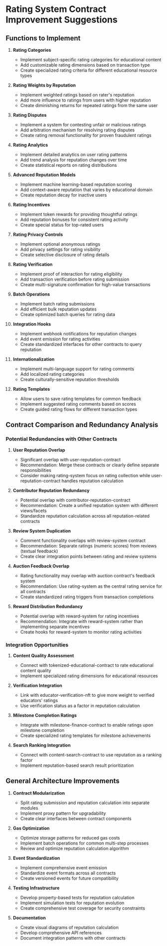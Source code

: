 # Rating System Contract Improvement Suggestions

## Functions to Implement

1. **Rating Categories**
   - Implement subject-specific rating categories for educational content
   - Add customizable rating dimensions based on transaction type
   - Create specialized rating criteria for different educational resource types

2. **Rating Weights by Reputation**
   - Implement weighted ratings based on rater's reputation
   - Add more influence to ratings from users with higher reputation
   - Create diminishing returns for repeated ratings from the same user

3. **Rating Disputes**
   - Implement a system for contesting unfair or malicious ratings
   - Add arbitration mechanism for resolving rating disputes
   - Create rating removal functionality for proven fraudulent ratings

4. **Rating Analytics**
   - Implement detailed analytics on user rating patterns
   - Add trend analysis for reputation changes over time
   - Create statistical reports on rating distributions

5. **Advanced Reputation Models**
   - Implement machine learning-based reputation scoring
   - Add context-aware reputation that varies by educational domain
   - Create reputation decay for inactive users

6. **Rating Incentives**
   - Implement token rewards for providing thoughtful ratings
   - Add reputation bonuses for consistent rating activity
   - Create special status for top-rated users

7. **Rating Privacy Controls**
   - Implement optional anonymous ratings
   - Add privacy settings for rating visibility
   - Create selective disclosure of rating details

8. **Rating Verification**
   - Implement proof of interaction for rating eligibility
   - Add transaction verification before rating submission
   - Create multi-signature confirmation for high-value transactions

9. **Batch Operations**
   - Implement batch rating submissions
   - Add efficient bulk reputation updates
   - Create optimized batch queries for rating data

10. **Integration Hooks**
    - Implement webhook notifications for reputation changes
    - Add event emission for rating activities
    - Create standardized interfaces for other contracts to query reputation

11. **Internationalization**
    - Implement multi-language support for rating comments
    - Add localized rating categories
    - Create culturally-sensitive reputation thresholds

12. **Rating Templates**
    - Allow users to save rating templates for common feedback
    - Implement suggested rating comments based on scores
    - Create guided rating flows for different transaction types

## Contract Comparison and Redundancy Analysis

### Potential Redundancies with Other Contracts

1. **User Reputation Overlap**
   - Significant overlap with user-reputation-contract
   - Recommendation: Merge these contracts or clearly define separate responsibilities
   - Consider making rating-system focus on rating collection while user-reputation-contract handles reputation calculation

2. **Contributor Reputation Redundancy**
   - Potential overlap with contributor-reputation-contract
   - Recommendation: Create a unified reputation system with different views/facets
   - Standardize reputation calculation across all reputation-related contracts

3. **Review System Duplication**
   - Comment functionality overlaps with review-system contract
   - Recommendation: Separate ratings (numeric scores) from reviews (textual feedback)
   - Create clear integration points between rating and review systems

4. **Auction Feedback Overlap**
   - Rating functionality may overlap with auction contract's feedback system
   - Recommendation: Use rating-system as the central rating service for all contracts
   - Create standardized rating triggers from transaction completions

5. **Reward Distribution Redundancy**
   - Potential overlap with reward-system for rating incentives
   - Recommendation: Integrate with reward-system rather than implementing separate incentives
   - Create hooks for reward-system to monitor rating activities

### Integration Opportunities

1. **Content Quality Assessment**
   - Connect with tokenized-educational-contract to rate educational content quality
   - Implement specialized rating dimensions for educational resources

2. **Verification Integration**
   - Link with educator-verification-nft to give more weight to verified educators' ratings
   - Use verification status as a factor in reputation calculation

3. **Milestone Completion Ratings**
   - Integrate with milestone-finance-contract to enable ratings upon milestone completion
   - Create specialized rating templates for milestone achievements

4. **Search Ranking Integration**
   - Connect with content-search-contract to use reputation as a ranking factor
   - Implement reputation-based search result prioritization

## General Architecture Improvements

1. **Contract Modularization**
   - Split rating submission and reputation calculation into separate modules
   - Implement proxy pattern for upgradability
   - Create clear interfaces between contract components

2. **Gas Optimization**
   - Optimize storage patterns for reduced gas costs
   - Implement batch operations for common multi-step processes
   - Review and optimize reputation calculation algorithm

3. **Event Standardization**
   - Implement comprehensive event emission
   - Standardize event formats across all contracts
   - Create versioned events for future compatibility

4. **Testing Infrastructure**
   - Develop property-based tests for reputation calculation
   - Implement simulation tests for reputation evolution
   - Create comprehensive test coverage for security constraints

5. **Documentation**
   - Create visual diagrams of reputation calculation
   - Develop comprehensive API references
   - Document integration patterns with other contracts

